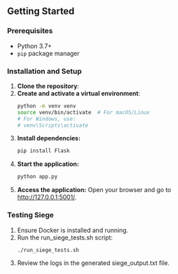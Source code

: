 ## Getting Started

### Prerequisites
- Python 3.7+ 
- `pip` package manager

### Installation and Setup

1. **Clone the repository**:
2. **Create and activate a virtual environment**:
   ```bash
   python -m venv venv
   source venv/bin/activate  # For macOS/Linux
   # For Windows, use:
   # venv\Scripts\activate
3. **Install dependencies:**
   ```bash
   pip install Flask
4. **Start the application:**
   ```bash
   python app.py
5.	**Access the application:**
Open your browser and go to http://127.0.0.1:5001/.

### Testing Siege
1.	Ensure Docker is installed and running.
2.	Run the run_siege_tests.sh script:
     ```bash
     ./run_siege_tests.sh
3. Review the logs in the generated siege_output.txt file.

   
   
